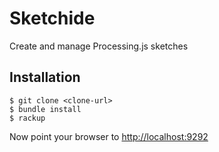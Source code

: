 # Sketchide

Create and manage Processing.js sketches

## Installation
```
$ git clone <clone-url>
$ bundle install
$ rackup
```

Now point your browser to [http://localhost:9292](http://localhost:9292)


